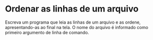 # Ordenar as linhas de um arquivo

Escreva um programa que leia as linhas de um arquivo e as ordene, apresentando-as ao final na tela. O nome do arquivo é informado como primeiro argumento de linha de comando.
